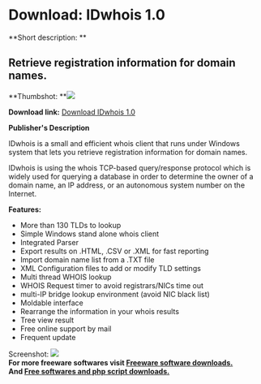 # Download: IDwhois 1.0

**Short description: **

## Retrieve registration information for domain names.

  
**Thumbshot: **![](http://www.freewarefiles.com/screenshot/idwhois_md.gif)   
  
**Download link:** [Download IDwhois 1.0](http://freesoftwares.boysofts.com/IDwhois_program_21006.html)  
  

**Publisher's Description**  
  

IDwhois is a small and efficient whois client that runs under Windows system
that lets you retrieve registration information for domain names.

IDwhois is using the whois TCP-based query/response protocol which is widely
used for querying a database in order to determine the owner of a domain name,
an IP address, or an autonomous system number on the Internet.

**Features:**

  * More than 130 TLDs to lookup 
  * Simple Windows stand alone whois client 
  * Integrated Parser 
  * Export results on .HTML, .CSV or .XML for fast reporting 
  * Import domain name list from a .TXT file 
  * XML Configuration files to add or modify TLD settings 
  * Multi thread WHOIS lookup 
  * WHOIS Request timer to avoid registrars/NICs time out 
  * multi-IP bridge lookup environment (avoid NIC black list) 
  * Moldable interface 
  * Rearrange the information in your whois results 
  * Tree view result 
  * Free online support by mail 
  * Frequent update 

  
  
Screenshot: ![](http://www.freewarefiles.com/screenshot/idwhois.gif)  
**For more freeware softwares visit [Freeware software downloads.](http://freesoftwares.boysofts.com/)**   
**And [Free softwares and php script downloads.](http://www.boysofts.com/)**

